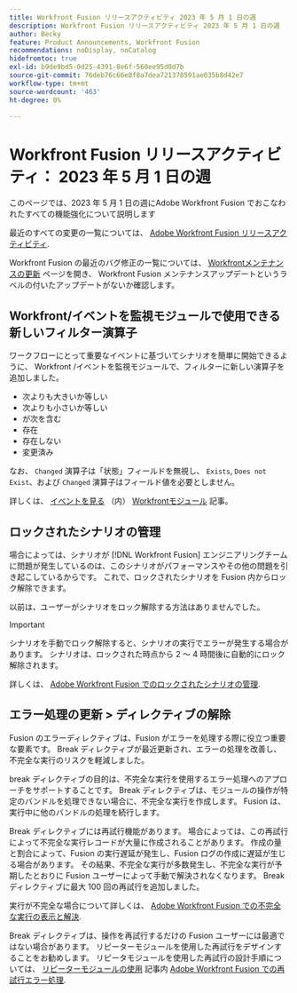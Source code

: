 ```yaml
---
title: Workfront Fusion リリースアクティビティ 2023 年 5 月 1 日の週
description: Workfront Fusion リリースアクティビティ 2023 年 5 月 1 日の週
author: Becky
feature: Product Announcements, Workfront Fusion
recommendations: noDisplay, noCatalog
hidefromtoc: true
exl-id: b9de9bd5-0d25-4391-8e6f-560ee95d0d7b
source-git-commit: 76deb76c66e8f8a7dea721378591ae035b8d42e7
workflow-type: tm+mt
source-wordcount: '463'
ht-degree: 0%

---
```


# Workfront Fusion リリースアクティビティ： 2023 年 5 月 1 日の週

このページでは、2023 年 5 月 1 日の週にAdobe Workfront Fusion でおこなわれたすべての機能強化について説明します

最近のすべての変更の一覧については、 [Adobe Workfront Fusion リリースアクティビティ](../../../product-announcements/product-releases/fusion-release-activity/fusion-release-activity.md).

Workfront Fusion の最近のバグ修正の一覧については、 [Workfrontメンテナンスの更新](https://experienceleague.adobe.com/docs/workfront-known-issues/releases/current-updates.html) ページを開き、 Workfront Fusion メンテナンスアップデートというラベルの付いたアップデートがないか確認します。

## Workfront/イベントを監視モジュールで使用できる新しいフィルター演算子

ワークフローにとって重要なイベントに基づいてシナリオを簡単に開始できるように、 Workfront /イベントを監視モジュールで、フィルターに新しい演算子を追加しました。

* 次よりも大きいか等しい
* 次よりも小さいか等しい
* が次を含む
* 存在
* 存在しない
* 変更済み

なお、 `Changed` 演算子は「状態」フィールドを無視し、 `Exists`, `Does not Exist`、および `Changed` 演算子はフィールド値を必要としません。

詳しくは、 [イベントを見る](/help/quicksilver/workfront-fusion/apps-and-their-modules/workfront-modules.md#watch-events) （内） [Workfrontモジュール](/help/quicksilver/workfront-fusion/apps-and-their-modules/workfront-modules.md) 記事。

## ロックされたシナリオの管理

場合によっては、シナリオが [!DNL Workfront Fusion] エンジニアリングチームに問題が発生しているのは、このシナリオがパフォーマンスやその他の問題を引き起こしているからです。 これで、ロックされたシナリオを Fusion 内からロック解除できます。

以前は、ユーザーがシナリオをロック解除する方法はありませんでした。

>[!IMPORTANT]
>
>シナリオを手動でロック解除すると、シナリオの実行でエラーが発生する場合があります。 シナリオは、ロックされた時点から 2 ～ 4 時間後に自動的にロック解除されます。

詳しくは、 [Adobe Workfront Fusion でのロックされたシナリオの管理](/help/quicksilver/workfront-fusion/scenarios/view-and-manage-locked-scenarios.md).

## エラー処理の更新 > ディレクティブの解除

Fusion のエラーディレクティブは、Fusion がエラーを処理する際に役立つ重要な要素です。 Break ディレクティブが最近更新され、エラーの処理を改善し、不完全な実行のリスクを軽減しました。

break ディレクティブの目的は、不完全な実行を使用するエラー処理へのアプローチをサポートすることです。 Break ディレクティブは、モジュールの操作が特定のバンドルを処理できない場合に、不完全な実行を作成します。 Fusion は、実行中に他のバンドルの処理を続行します。

Break ディレクティブには再試行機能があります。 場合によっては、この再試行によって不完全な実行レコードが大量に作成されることがあります。 作成の量と割合によって、Fusion の実行遅延が発生し、Fusion ログの作成に遅延が生じる場合があります。 その結果、不完全な実行が多数発生し、不完全な実行が予期したとおりに Fusion ユーザーによって手動で解決されなくなります。 Break ディレクティブに最大 100 回の再試行を追加しました。

実行が不完全な場合について詳しくは、 [Adobe Workfront Fusion での不完全な実行の表示と解決](/help/quicksilver/workfront-fusion/scenarios/view-and-resolve-incomplete-executions.md).

Break ディレクティブは、操作を再試行するだけの Fusion ユーザーには最適ではない場合があります。 リピーターモジュールを使用した再試行をデザインすることをお勧めします。 リピータモジュールを使用した再試行の設計手順については、 [リピーターモジュールの使用](/help/quicksilver/workfront-fusion/errors/retry.md#use-the-repeater-module) 記事内 [Adobe Workfront Fusion での再試行エラー処理](/help/quicksilver/workfront-fusion/errors/retry.md).
